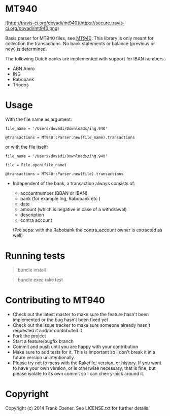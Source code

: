 MT940
======

<a href='http://travis-ci.org/dovadi/mt940'>
![http://travis-ci.org/dovadi/mt940](https://secure.travis-ci.org/dovadi/mt940.png)
</a>

Basis parser for MT940 files, see [MT940](http://nl.wikipedia.org/wiki/MT940). This library is only meant for collection the transactions. No bank statements or balance (previous or new) is determined.

The following Dutch banks are implemented with support for IBAN numbers:

* ABN Amro
* ING
* Rabobank
* Triodos

Usage
=====

With the file name as argument:

    file_name = '/Users/dovadi/Downloads/ing.940'

    @transactions = MT940::Parser.new(file_name).transactions

or with the file itself:

    file_name = '/Users/dovadi/Downloads/ing.940'

    file = File.open(file_name)

    @transactions = MT940::Parser.new(file).transactions


* Independent of the bank, a transaction always consists of:

  - accountnumber (BBAN or IBAN)
  - bank (for example Ing, Rabobank etc )
  - date
  - amount (which is negative in case of a withdrawal)
  - description
  - contra account

  (Pre sepa: with the Rabobank the contra_account owner is extracted as well)

Running tests
=============

> bundle install

> bundle exec rake test

Contributing to MT940
=====================
 
* Check out the latest master to make sure the feature hasn't been implemented or the bug hasn't been fixed yet
* Check out the issue tracker to make sure someone already hasn't requested it and/or contributed it
* Fork the project
* Start a feature/bugfix branch
* Commit and push until you are happy with your contribution
* Make sure to add tests for it. This is important so I don't break it in a future version unintentionally.
* Please try not to mess with the Rakefile, version, or history. If you want to have your own version, or is otherwise necessary, that is fine, but please isolate to its own commit so I can cherry-pick around it.

Copyright
==========

Copyright (c) 2014 Frank Oxener. See LICENSE.txt for further details.

